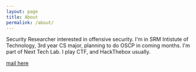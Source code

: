 ```yaml
---
layout: page
title: About
permalink: /about/
---
```


Security Researcher interested in offensive security.
I'm in SRM Intistute of Technology, 3rd year CS major, planning to do OSCP in coming months. I'm part of Next Tech Lab. I play CTF, and HackThebox usually.  


[mail here](mailto:anushangsrivastav@gmail.com)
